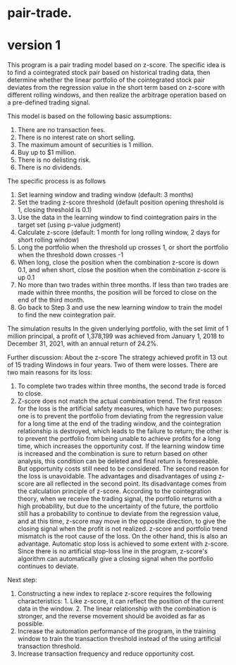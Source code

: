 # pair-trade.

# version 1
This program is a pair trading model based on z-score. The specific idea is to find a cointegrated stock pair based on historical trading data, then determine whether the linear portfolio of the cointegrated stock pair deviates from the regression value in the short term based on z-score with different rolling windows, and then realize the arbitrage operation based on a pre-defined trading signal.

This model is based on the following basic assumptions:
1.	There are no transaction fees.
2.	There is no interest rate on short selling.
3.	The maximum amount of securities is 1 million.
4.	Buy up to $1 million.
5.	There is no delisting risk.
6.	There is no dividends.

The specific process is as follows
1.	Set learning window and trading window (default: 3 months)
2.	Set the trading z-score threshold (default position opening threshold is 1, closing threshold is 0.1)
3.	Use the data in the learning window to find cointegration pairs in the target set (using p-value judgment)
4.	Calculate z-score (default: 1 month for long rolling window, 2 days for short rolling window)
5.	Long the portfolio when the threshold up crosses 1, or short the portfolio when the threshold down crosses -1
6.	When long, close the position when the combination z-score is down 0.1, and when short, close the position when the combination z-score is up 0.1
7.	No more than two trades within three months. If less than two trades are made within three months, the position will be forced to close on the end of the third month.
8.	Go back to Step 3 and use the new learning window to train the model to find the new cointegration pair.

The simulation results
In the given underlying portfolio, with the set limit of 1 million principal, a profit of 1,378,199 was achieved from January 1, 2018 to December 31, 2021, with an annual return of 24.2%.

Further discussion:
About the z-score
The strategy achieved profit in 13 out of 15 trading Windows in four years. Two of them were losses. There are two main reasons for its loss:
1.	To complete two trades within three months, the second trade is forced to close. 
2.	Z-score does not match the actual combination trend.
The first reason for the loss is the artificial safety measures, which have two purposes: one is to prevent the portfolio from deviating from the regression value for a long time at the end of the trading window, and the cointegration relationship is destroyed, which leads to the failure to return; the other is to prevent the portfolio from being unable to achieve profits for a long time, which increases the opportunity cost. If the learning window time is increased and the combination is sure to return based on other analysis, this condition can be deleted and final return is foreseeable. But opportunity costs still need to be considered.
The second reason for the loss is unavoidable. The advantages and disadvantages of using z-score are all reflected in the second point. Its disadvantage comes from the calculation principle of z-score. According to the cointegration theory, when we receive the trading signal, the portfolio returns with a high probability, but due to the uncertainty of the future, the portfolio still has a probability to continue to deviate from the regression value, and at this time, z-score may move in the opposite direction, to give the closing signal when the profit is not realized. z-score and portfolio trend mismatch is the root cause of the loss. On the other hand, this is also an advantage. Automatic stop loss is achieved to some extent with z-score. Since there is no artificial stop-loss line in the program, z-score's algorithm can automatically give a closing signal when the portfolio continues to deviate.

Next step:
1.	Constructing a new index to replace z-score requires the following characteristics: 1. Like z-score, it can reflect the position of the current data in the window. 2. The linear relationship with the combination is stronger, and the reverse movement should be avoided as far as possible.
2.	Increase the automation performance of the program, in the training window to train the transaction threshold instead of the using artificial transaction threshold.
3.	Increase transaction frequency and reduce opportunity cost.

